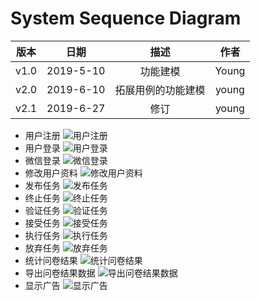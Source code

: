# System Sequence Diagram

| 版本 |   日期    | 描述 |  作者   |
| :--: | :-------: | :--: | :-----: |
| v1.0 | 2019-5-10 | 功能建模 | Young |
| v2.0 | 2019-6-10 | 拓展用例的功能建模 | young|
| v2.1 | 2019-6-27 | 修订 | young|

- 用户注册
![用户注册](imgs/register.png)
- 用户登录
![用户登录](imgs/login.png)
- 微信登录
![微信登录](imgs/weappLogin.png)
- 修改用户资料
![修改用户资料](imgs/modifyProfile.png)
- 发布任务
![发布任务](imgs/createtask.png)
- 终止任务
![终止任务](imgs/stopTask.png)
- 验证任务
![验证任务](imgs/verifyTask.png)
- 接受任务
![接受任务](imgs/acceptTask.png)
- 执行任务
![执行任务](imgs/executeTask.png)
- 放弃任务
![放弃任务](imgs/quitTask.png)
- 统计问卷结果
![统计问卷结果](imgs/questionnaire_statistics.png)
- 导出问卷结果数据
![导出问卷结果数据](imgs/exportData.png)
- 显示广告
![显示广告](imgs/showAdvertisment.png)

